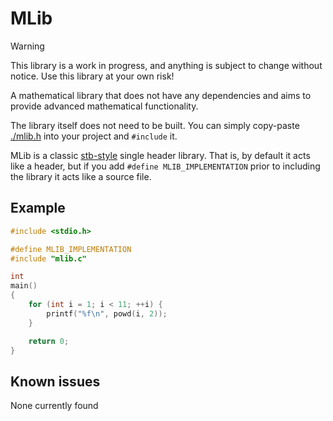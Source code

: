 # MLib

> [!WARNING]
> This library is a work in progress, and anything is subject to change without notice. Use this library at your own risk!

A mathematical library that does not have any dependencies and aims to provide advanced mathematical functionality.

The library itself does not need to be built. You can simply copy-paste [./mlib.h](./mlib.h) into your project and `#include` it.

MLib is a classic [stb-style](https://github.com/nothings/stb) single header library. That is, by default it acts like a header, but if you add `#define MLIB_IMPLEMENTATION` prior to including the library it acts like a source file.

## Example

```c
#include <stdio.h>

#define MLIB_IMPLEMENTATION
#include "mlib.c"

int
main()
{
    for (int i = 1; i < 11; ++i) {
        printf("%f\n", powd(i, 2));
    }

    return 0;
}
```

## Known issues
None currently found
